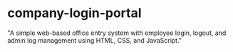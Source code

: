# company-login-portal
"A simple web-based office entry system with employee login, logout, and admin log management using HTML, CSS, and JavaScript."
